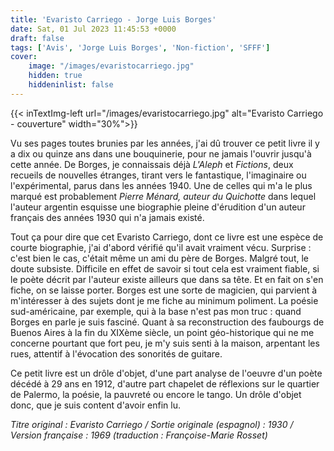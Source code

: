 ```yaml
---
title: 'Evaristo Carriego - Jorge Luis Borges'
date: Sat, 01 Jul 2023 11:45:53 +0000
draft: false
tags: ['Avis', 'Jorge Luis Borges', 'Non-fiction', 'SFFF']
cover: 
    image: "/images/evaristocarriego.jpg"
    hidden: true
    hiddeninlist: false
---
```


{{< inTextImg-left url="/images/evaristocarriego.jpg" alt="Evaristo Carriego - couverture" width="30%">}}

Vu ses pages toutes brunies par les années, j'ai dû trouver ce petit livre il y a dix ou quinze ans dans une bouquinerie, pour ne jamais l'ouvrir jusqu'à cette année. De Borges, je connaissais déjà _L'Aleph_ et _Fictions_, deux recueils de nouvelles étranges, tirant vers le fantastique, l'imaginaire ou l'expérimental, parus dans les années 1940. Une de celles qui m'a le plus marqué est probablement _Pierre Ménard, auteur du Quichotte_ dans lequel l'auteur argentin esquisse une biographie pleine d'érudition d'un auteur français des années 1930 qui n'a jamais existé.

Tout ça pour dire que cet Evaristo Carriego, dont ce livre est une espèce de courte biographie, j'ai d'abord vérifié qu'il avait vraiment vécu. Surprise : c'est bien le cas, c'était même un ami du père de Borges. Malgré tout, le doute subsiste. Difficile en effet de savoir si tout cela est vraiment fiable, si le poète décrit par l'auteur existe ailleurs que dans sa tête. Et en fait on s'en fiche, on se laisse porter. Borges est une sorte de magicien, qui parvient à m'intéresser à des sujets dont je me fiche au minimum poliment. La poésie sud-américaine, par exemple, qui à la base n'est pas mon truc : quand Borges en parle je suis fasciné. Quant à sa reconstruction des faubourgs de Buenos Aires à la fin du XIXème siècle, un point géo-historique qui ne me concerne pourtant que fort peu, je m'y suis senti à la maison, arpentant les rues, attentif à l'évocation des sonorités de guitare.

Ce petit livre est un drôle d'objet, d'une part analyse de l'oeuvre d'un poète décédé à 29 ans en 1912, d'autre part chapelet de réflexions sur le quartier de Palermo, la poésie, la pauvreté ou encore le tango. Un drôle d'objet donc, que je suis content d'avoir enfin lu.

_Titre original : _Evaristo Carriego _/ Sortie originale (espagnol) : 1930 / Version française : 1969 (traduction :_ Françoise-Marie Rosset_)_